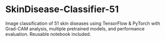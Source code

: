# SkinDisease-Classifier-51
Image classification of 51 skin diseases using TensorFlow &amp; PyTorch with Grad-CAM analysis, multiple pretrained models, and performance evaluation. Reusable notebook included.
